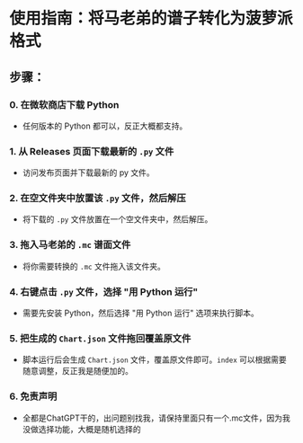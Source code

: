 # 使用指南：将马老弟的谱子转化为菠萝派格式

## 步骤：

### 0. 在微软商店下载 Python
- 任何版本的 Python 都可以，反正大概都支持。

### 1. 从 Releases 页面下载最新的 `.py` 文件
- 访问发布页面并下载最新的 py 文件。

### 2. 在空文件夹中放置该 `.py` 文件，然后解压
- 将下载的 `.py` 文件放置在一个空文件夹中，然后解压。

### 3. 拖入马老弟的 `.mc` 谱面文件
- 将你需要转换的 `.mc` 文件拖入该文件夹。

### 4. 右键点击 `.py` 文件，选择 "用 Python 运行"
- 需要先安装 Python，然后选择 "用 Python 运行" 选项来执行脚本。

### 5. 把生成的 `Chart.json` 文件拖回覆盖原文件
- 脚本运行后会生成 `Chart.json` 文件，覆盖原文件即可。`index` 可以根据需要随意调整，反正我是随便加的。

### 6. 免责声明
- 全都是ChatGPT干的，出问题别找我，请保持里面只有一个.mc文件，因为我没做选择功能，大概是随机选择的
